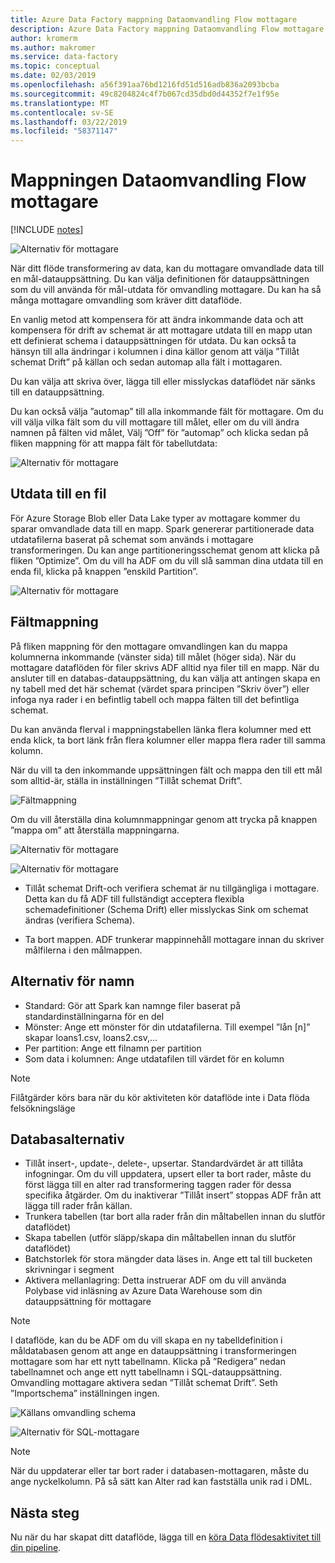 ```yaml
---
title: Azure Data Factory mappning Dataomvandling Flow mottagare
description: Azure Data Factory mappning Dataomvandling Flow mottagare
author: kromerm
ms.author: makromer
ms.service: data-factory
ms.topic: conceptual
ms.date: 02/03/2019
ms.openlocfilehash: a56f391aa76bd1216fd51d516adb836a2093bcba
ms.sourcegitcommit: 49c8204824c4f7b067cd35dbd0d44352f7e1f95e
ms.translationtype: MT
ms.contentlocale: sv-SE
ms.lasthandoff: 03/22/2019
ms.locfileid: "58371147"
---
```

# <a name="mapping-data-flow-sink-transformation"></a>Mappningen Dataomvandling Flow mottagare

[!INCLUDE [notes](../../includes/data-factory-data-flow-preview.md)]

![Alternativ för mottagare](media/data-flow/windows1.png "mottagare 1")

När ditt flöde transformering av data, kan du mottagare omvandlade data till en mål-datauppsättning. Du kan välja definitionen för datauppsättningen som du vill använda för mål-utdata för omvandling mottagare. Du kan ha så många mottagare omvandling som kräver ditt dataflöde.

En vanlig metod att kompensera för att ändra inkommande data och att kompensera för drift av schemat är att mottagare utdata till en mapp utan ett definierat schema i datauppsättningen för utdata. Du kan också ta hänsyn till alla ändringar i kolumnen i dina källor genom att välja ”Tillåt schemat Drift” på källan och sedan automap alla fält i mottagaren.

Du kan välja att skriva över, lägga till eller misslyckas dataflödet när sänks till en datauppsättning.

Du kan också välja ”automap” till alla inkommande fält för mottagare. Om du vill välja vilka fält som du vill mottagare till målet, eller om du vill ändra namnen på fälten vid målet, Välj ”Off” för ”automap” och klicka sedan på fliken mappning för att mappa fält för tabellutdata:

![Alternativ för mottagare](media/data-flow/sink2.png "mottagare 2")

## <a name="output-to-one-file"></a>Utdata till en fil
För Azure Storage Blob eller Data Lake typer av mottagare kommer du sparar omvandlade data till en mapp. Spark genererar partitionerade data utdatafilerna baserat på schemat som används i mottagare transformeringen. Du kan ange partitioneringsschemat genom att klicka på fliken ”Optimize”. Om du vill ha ADF om du vill slå samman dina utdata till en enda fil, klicka på knappen ”enskild Partition”.

![Alternativ för mottagare](media/data-flow/opt001.png "alternativ för mottagare")

## <a name="field-mapping"></a>Fältmappning

På fliken mappning för den mottagare omvandlingen kan du mappa kolumnerna inkommande (vänster sida) till målet (höger sida). När du mottagare dataflöden för filer skrivs ADF alltid nya filer till en mapp. När du ansluter till en databas-datauppsättning, du kan välja att antingen skapa en ny tabell med det här schemat (värdet spara principen ”Skriv över”) eller infoga nya rader i en befintlig tabell och mappa fälten till det befintliga schemat.

Du kan använda flerval i mappningstabellen länka flera kolumner med ett enda klick, ta bort länk från flera kolumner eller mappa flera rader till samma kolumn.

När du vill ta den inkommande uppsättningen fält och mappa den till ett mål som alltid-är, ställa in inställningen ”Tillåt schemat Drift”.

![Fältmappning](media/data-flow/multi1.png "flera alternativ")

Om du vill återställa dina kolumnmappningar genom att trycka på knappen ”mappa om” att återställa mappningarna.

![Alternativ för mottagare](media/data-flow/sink1.png "mottagare en")

![Alternativ för mottagare](media/data-flow/sink2.png "egenskaperna")

* Tillåt schemat Drift-och verifiera schemat är nu tillgängliga i mottagare. Detta kan du få ADF till fullständigt acceptera flexibla schemadefinitioner (Schema Drift) eller misslyckas Sink om schemat ändras (verifiera Schema).

* Ta bort mappen. ADF trunkerar mappinnehåll mottagare innan du skriver målfilerna i den målmappen.

## <a name="file-name-options"></a>Alternativ för namn

   * Standard: Gör att Spark kan namnge filer baserat på standardinställningarna för en del
   * Mönster: Ange ett mönster för din utdatafilerna. Till exempel ”lån [n]” skapar loans1.csv, loans2.csv,...
   * Per partition: Ange ett filnamn per partition
   * Som data i kolumnen: Ange utdatafilen till värdet för en kolumn

> [!NOTE]
> Filåtgärder körs bara när du kör aktiviteten kör dataflöde inte i Data flöda felsökningsläge

## <a name="database-options"></a>Databasalternativ

* Tillåt insert-, update-, delete-, upsertar. Standardvärdet är att tillåta infogningar. Om du vill uppdatera, upsert eller ta bort rader, måste du först lägga till en alter rad transformering taggen rader för dessa specifika åtgärder. Om du inaktiverar ”Tillåt insert” stoppas ADF från att lägga till rader från källan.
* Trunkera tabellen (tar bort alla rader från din måltabellen innan du slutför dataflödet)
* Skapa tabellen (utför släpp/skapa din måltabellen innan du slutför dataflödet)
* Batchstorlek för stora mängder data läses in. Ange ett tal till bucketen skrivningar i segment
* Aktivera mellanlagring: Detta instruerar ADF om du vill använda Polybase vid inläsning av Azure Data Warehouse som din datauppsättning för mottagare

> [!NOTE]
> I dataflöde, kan du be ADF om du vill skapa en ny tabelldefinition i måldatabasen genom att ange en datauppsättning i transformeringen mottagare som har ett nytt tabellnamn. Klicka på ”Redigera” nedan tabellnamnet och ange ett nytt tabellnamn i SQL-datauppsättning. Omvandling mottagare aktivera sedan ”Tillåt schemat Drift”. Seth ”Importschema” inställningen ingen.

![Källans omvandling schema](media/data-flow/dataset2.png "SQL-schemat")

![Alternativ för SQL-mottagare](media/data-flow/alter-row2.png "SQL-alternativ")

> [!NOTE]
> När du uppdaterar eller tar bort rader i databasen-mottagaren, måste du ange nyckelkolumn. På så sätt kan Alter rad kan fastställa unik rad i DML.

## <a name="next-steps"></a>Nästa steg

Nu när du har skapat ditt dataflöde, lägga till en [köra Data flödesaktivitet till din pipeline](concepts-data-flow-overview.md).
